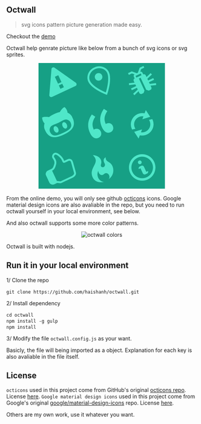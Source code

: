 ## Octwall

> svg icons pattern picture generation made easy.

Checkout the [demo](http://octwall.hanhaishan.com)

Octwall help genrate picture like below from a bunch of svg icons or svg sprites.

<p align="center">
  <img src="https://raw.githubusercontent.com/haishanh/octwall/master/example.png" alt="octwall example">
</p>

From the online demo, you will only see github [octicons][octicons] icons. Google material design icons are also avaliable in the repo, but you need to run octwall yourself in your local environment, see below.

And also octwall supports some more color patterns.

<p align="center">
  <img src="http://7fva40.com1.z0.glb.clouddn.com/octwall-all.png" alt="octwall colors">
</p>

[octicons]: https://octicons.github.com/

Octwall is built with nodejs.

## Run it in your local environment

1/ Clone the repo

```
git clone https://github.com/haishanh/octwall.git
```

2/ Install dependency

```
cd octwall
npm install -g gulp
npm install
```

3/ Modify the file `octwall.config.js` as your want.

Basicly, the file will being imported as a object. Explanation for each key is also avaliable in the file itself.

## License

`octicons` used in this project come from GitHub's original [octicons repo][oct-repo]. License [here][oct-license].
`Google material design icons` used in this project come from Google's original [google/material-design-icons][material-repo] repo. License [here][material-license].

Others are my own work, use it whatever you want.

[oct-repo]: https://github.com/github/octicons/
[oct-license]: https://github.com/github/octicons/blob/master/LICENSE.txt
[material-repo]: https://github.com/google/material-design-icons
[material-license]: https://github.com/google/material-design-icons/blob/master/LICENSE